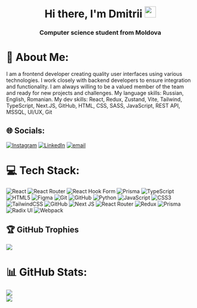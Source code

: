 <h1 align="center">Hi there, I'm Dmitrii
<img src="https://github.com/blackcater/blackcater/raw/main/images/Hi.gif" height="30px" width="30px"/></h1>
<h3 align="center">Computer science student from Moldova</h3>

# 💫 About Me:
I am a frontend developer creating quality user interfaces using various technologies. I work closely with backend developers to ensure integration and functionality. I am always willing to be a valued member of the team and ready for new projects and challenges.
My language skills: Russian, English, Romanian.
My dev skills: React, Redux, Zustand, Vite, Tailwind, TypeScript, Next.JS, GitHub, HTML, CSS, SASS, JavaScript, REST API, MSSQL, UI/UX, Git

## 🌐 Socials:
[![Instagram](https://img.shields.io/badge/Instagram-%23E4405F.svg?logo=Instagram&logoColor=white)](https://instagram.com/dmitrii.dgl) [![LinkedIn](https://img.shields.io/badge/LinkedIn-%230077B5.svg?logo=linkedin&logoColor=white)](https://linkedin.com/in/dmitrii-golovicichin) [![email](https://img.shields.io/badge/Email-D14836?logo=gmail&logoColor=white)](mailto:dmitrii.golovicichin@gmail.com) 

# 💻 Tech Stack:
![React](https://img.shields.io/badge/react-%2320232a.svg?style=for-the-badge&logo=react&logoColor=%2361DAFB) ![React Router](https://img.shields.io/badge/React_Router-CA4245?style=for-the-badge&logo=react-router&logoColor=white) ![React Hook Form](https://img.shields.io/badge/React%20Hook%20Form-%23EC5990.svg?style=for-the-badge&logo=reacthookform&logoColor=white) ![Prisma](https://img.shields.io/badge/Prisma-3982CE?style=for-the-badge&logo=Prisma&logoColor=white) ![TypeScript](https://img.shields.io/badge/typescript-%23007ACC.svg?style=for-the-badge&logo=typescript&logoColor=white) ![HTML5](https://img.shields.io/badge/html5-%23E34F26.svg?style=for-the-badge&logo=html5&logoColor=white) ![Figma](https://img.shields.io/badge/figma-%23F24E1E.svg?style=for-the-badge&logo=figma&logoColor=white) ![Git](https://img.shields.io/badge/git-%23F05033.svg?style=for-the-badge&logo=git&logoColor=white) ![GitHub](https://img.shields.io/badge/github-%23121011.svg?style=for-the-badge&logo=github&logoColor=white) ![Python](https://img.shields.io/badge/python-3670A0?style=for-the-badge&logo=python&logoColor=ffdd54) ![JavaScript](https://img.shields.io/badge/javascript-%23323330.svg?style=for-the-badge&logo=javascript&logoColor=%23F7DF1E) ![CSS3](https://img.shields.io/badge/css3-%231572B6.svg?style=for-the-badge&logo=css3&logoColor=white) ![TailwindCSS](https://img.shields.io/badge/tailwindcss-%2338B2AC.svg?style=for-the-badge&logo=tailwind-css&logoColor=white) ![GitHub](https://img.shields.io/badge/github-%23121011.svg?style=for-the-badge&logo=github&logoColor=white) ![Next JS](https://img.shields.io/badge/Next-black?style=for-the-badge&logo=next.js&logoColor=white) ![React Router](https://img.shields.io/badge/React_Router-CA4245?style=for-the-badge&logo=react-router&logoColor=white) ![Redux](https://img.shields.io/badge/redux-%23593d88.svg?style=for-the-badge&logo=redux&logoColor=white) ![Prisma](https://img.shields.io/badge/Prisma-3982CE?style=for-the-badge&logo=Prisma&logoColor=white) ![Radix UI](https://img.shields.io/badge/radix%20ui-161618.svg?style=for-the-badge&logo=radix-ui&logoColor=white) ![Webpack](https://img.shields.io/badge/webpack-%238DD6F9.svg?style=for-the-badge&logo=webpack&logoColor=black)

## 🏆 GitHub Trophies
![](https://github-profile-trophy.vercel.app/?username=dumkaguv&theme=radical&no-frame=false&no-bg=true&margin-w=4)

# 📊 GitHub Stats:
![](https://nirzak-streak-stats.vercel.app/?user=dumkaguv&theme=dark&hide_border=true)<br/>
![](https://github-readme-stats.vercel.app/api/top-langs/?username=dumkaguv&theme=dark&hide_border=true&include_all_commits=false&count_private=false&layout=compact)
